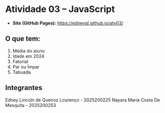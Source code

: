 # Atividade 03 – JavaScript

- **Site (GitHub Pages):** https://edneyql.github.io/atv03/

## O que tem:
1) Média do aluno
2) Idade em 2024
3) Fatorial
4) Par ou Ímpar
5) Tabuada

## Integrantes
Edney Lincoln de Queiroz Lourenço - 2025200225
Nayara Maria Costa De Mesquita - 2025200253 
